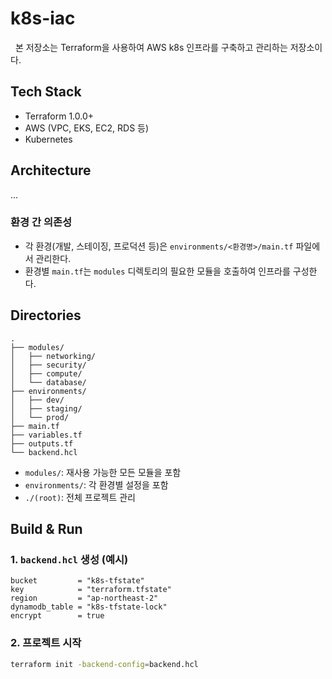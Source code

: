 # k8s-iac

&nbsp; 본 저장소는 Terraform을 사용하여 AWS k8s 인프라를 구축하고 관리하는 저장소이다.

## Tech Stack

- Terraform 1.0.0+
- AWS (VPC, EKS, EC2, RDS 등)
- Kubernetes

## Architecture

...

### 환경 간 의존성

- 각 환경(개발, 스테이징, 프로덕션 등)은 `environments/<환경명>/main.tf` 파일에서 관리한다.
- 환경별 `main.tf`는 `modules` 디렉토리의 필요한 모듈을 호출하여 인프라를 구성한다.

## Directories

```plaintext
.
├── modules/
│   ├── networking/
│   ├── security/
│   ├── compute/
│   └── database/
├── environments/
│   ├── dev/
│   ├── staging/
│   └── prod/
├── main.tf
├── variables.tf
├── outputs.tf
└── backend.hcl
```

- `modules/`: 재사용 가능한 모든 모듈을 포함
- `environments/`: 각 환경별 설정을 포함
- `./(root)`: 전체 프로젝트 관리

## Build & Run

### 1. `backend.hcl` 생성 (예시)

```hcl
bucket         = "k8s-tfstate"
key            = "terraform.tfstate"
region         = "ap-northeast-2"
dynamodb_table = "k8s-tfstate-lock"
encrypt        = true
```

### 2. 프로젝트 시작

```bash
terraform init -backend-config=backend.hcl
```
